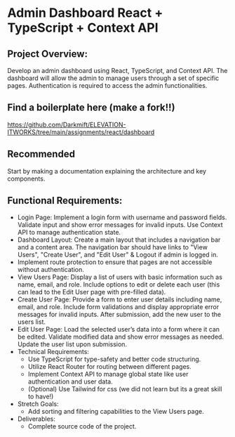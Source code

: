 # Admin Dashboard React + TypeScript + Context API

## Project Overview:
Develop an admin dashboard using React, TypeScript, and Context API. The dashboard will allow the admin to manage users through a set of specific pages. Authentication is required to access the admin functionalities.

## Find a boilerplate here (make a fork!!)
https://github.com/Darkmift/ELEVATION-ITWORKS/tree/main/assignments/react/dashboard


## Recommended
Start by making a documentation explaining the architecture and key components.

## Functional Requirements:
- Login Page:
Implement a login form with username and password fields.
Validate input and show error messages for invalid inputs.
Use Context API to manage authentication state.
- Dashboard Layout:
Create a main layout that includes a navigation bar and a content area.
The navigation bar should have links to "View Users", "Create User", and "Edit User" & Logout if admin is logged in.
- Implement route protection to ensure that pages are not accessible without authentication.
- View Users Page:
Display a list of users with basic information such as name, email, and role.
Include options to edit or delete each user (this can lead to the Edit User page with pre-filled data).
- Create User Page:
Provide a form to enter user details including name, email, and role.
Include form validations and display appropriate error messages for invalid inputs.
After submission, add the new user to the users list.
- Edit User Page:
Load the selected user’s data into a form where it can be edited.
Validate modified data and show error messages as needed.
Update the user list upon submission.
- Technical Requirements:
  - Use TypeScript for type-safety and better code structuring.
  - Utilize React Router for routing between different pages.
  - Implement Context API to manage global state like user authentication and user data.
  - (Optional) Use Tailwind for css (we did not learn but its a great skill to have!)
- Stretch Goals:
  - Add sorting and filtering capabilities to the View Users page.
- Deliverables:
  - Complete source code of the project.
